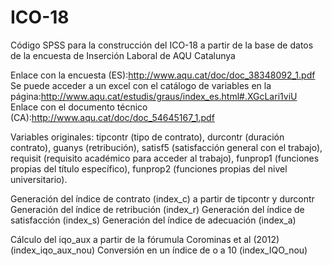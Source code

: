 # ICO-18
Código SPSS para la construcción del ICO-18 a partir de la base de datos de la encuesta de Inserción Laboral de AQU Catalunya

Enlace con la encuesta (ES):http://www.aqu.cat/doc/doc_38348092_1.pdf
Se puede acceder a un excel con el catálogo de variables en la página:http://www.aqu.cat/estudis/graus/index_es.html#.XGcLari1viU 
Enlace con el documento técnico (CA):http://www.aqu.cat/doc/doc_54645167_1.pdf 

Variables originales: tipcontr (tipo de contrato), durcontr (duración contrato), guanys (retribución),  satisf5 (satisfacción general con el trabajo), requisit (requisito académico para acceder al trabajo), funprop1 (funciones propias del título específico), funprop2 (funciones propias del nivel universitario).

Generación del índice de contrato (index_c) a partir de tipcontr y durcontr
Generación del índice de retribución (index_r)
Generación del índice de satisfacción (index_s)
Generación del índice de adecuación (index_a)

Cálculo del iqo_aux a partir de la fórumula Corominas et al (2012) (index_iqo_aux_nou)
Conversión en un índice de o a 10 (index_IQO_nou)

